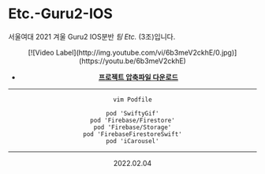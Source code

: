 # Etc.-Guru2-IOS
서울여대 2021 겨울 Guru2 IOS분반 *팀 Etc.* (3조)입니다.    

<center>
  [![Video Label](http://img.youtube.com/vi/6b3meV2ckhE/0.jpg)](https://youtu.be/6b3meV2ckhE)
<center>       


* __[프로젝트 압축파일 다운로드](https://drive.google.com/file/d/13EovHrm08COpr24Xoek3gNEIMe0L-A2i/view?usp=sharing)__

---

```
vim Podfile
```

```
pod 'SwiftyGif'
pod 'Firebase/Firestore'
pod 'Firebase/Storage'
pod 'FirebaseFirestoreSwift'
pod 'iCarousel'
```
---
2022.02.04
